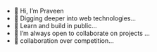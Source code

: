 - 👋 Hi, I’m Praveen
- 👀 Digging deeper into web technologies...
- 🌱 Learn and build in public... 
- 💞️ I’m always open to collaborate on projects ...
- 🤝 collaboration over competition... 

<!---
PraveenRPraveen/PraveenRPraveen is a ✨ special ✨ repository because its `README.md` (this file) appears on your GitHub profile.
You can click the Preview link to take a look at your changes.
--->
